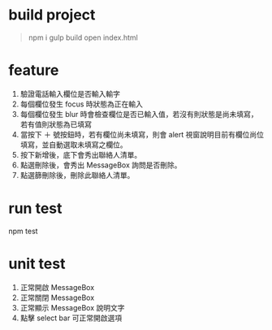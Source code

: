# build project

>npm i
gulp build
open index.html


# feature

1. 驗證電話輸入欄位是否輸入輸字
2. 每個欄位發生 focus 時狀態為正在輸入
3. 每個欄位發生 blur 時會檢查欄位是否已輸入值，若沒有則狀態是尚未填寫，若有值則狀態為已填寫
4. 當按下 ＋ 號按鈕時，若有欄位尚未填寫，則會 alert 視窗說明目前有欄位尚位填寫，並自動選取未填寫之欄位。
5. 按下新增後，底下會秀出聯絡人清單。
6. 點選刪除後，會秀出 MessageBox 詢問是否刪除。
7. 點選篩刪除後，刪除此聯絡人清單。

# run test
npm test

# unit test
1. 正常開啟 MessageBox
2. 正常關閉 MessageBox
3. 正常顯示 MessageBox 說明文字
4. 點擊 select bar 可正常開啟選項

